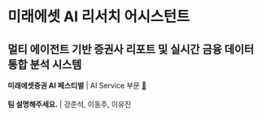 # 미래에셋 AI 리서치 어시스턴트
멀티 에이전트 기반 증권사 리포트 및 실시간 금융 데이터 통합 분석 시스템
---
**미래에셋증권 AI 페스티벌** |  AI Service 부문 [🔗](https://miraeassetfesta.com/) <br> <br>
**팀 설명해주세요.** | 강준석, 이동주, 이유진

